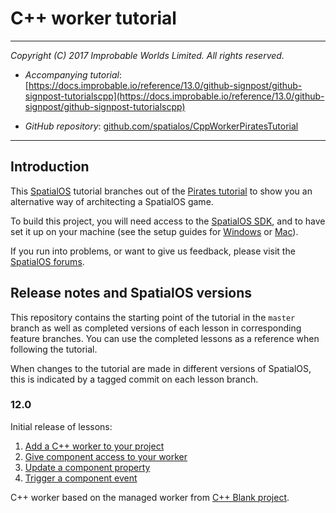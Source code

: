 # C++ worker tutorial

---

*Copyright (C) 2017 Improbable Worlds Limited. All rights reserved.*

- *Accompanying tutorial*: [https://docs.improbable.io/reference/13.0/github-signpost/github-signpost-tutorialscpp](https://docs.improbable.io/reference/13.0/github-signpost/github-signpost-tutorialscpp)

- *GitHub repository*: [github.com/spatialos/CppWorkerPiratesTutorial](https://github.com/spatialos/CppWorkerPiratesTutorial)

---

## Introduction

This [SpatialOS](https://improbable.io/) tutorial branches out of the [Pirates tutorial](https://github.com/spatialos/UnitySDK/blob/master/docs/tutorials/pirates/overview.md)
to show you an alternative way of architecting a SpatialOS game.

To build this project, you will need access to the [SpatialOS SDK](https://spatialos.improbable.io/get-spatialos), and to have set it up on your machine (see the setup guides for [Windows](https://spatialos.improbable.io/docs/reference/latest/setup-spatialos/win) or [Mac](https://spatialos.improbable.io/docs/reference/latest/setup-spatialos/mac)).

If you run into problems, or want to give us feedback, please visit the [SpatialOS forums](https://forums.improbable.io/).

## Release notes and SpatialOS versions

This repository contains the starting point of the tutorial in the `master` branch as well as completed versions of each lesson in corresponding feature branches. You can use the completed lessons as a reference when following the tutorial.

When changes to the tutorial are made in different versions of SpatialOS, this
is indicated by a tagged commit on each lesson branch.

### 12.0

Initial release of lessons:

1. [Add a C++ worker to your project](https://github.com/spatialos/UnitySDK/blob/master/docs/tutorials/cpp-worker-tutorial/add-cpp-worker)
2. [Give component access to your worker](https://github.com/spatialos/UnitySDK/blob/master/docs/tutorials/cpp-worker-tutorial/give-component-access)
3. [Update a component property](https://github.com/spatialos/UnitySDK/blob/master/docs/tutorials/cpp-worker-tutorial/move-pirate-ships)
4. [Trigger a component event](https://github.com/spatialos/UnitySDK/blob/master/docs/tutorials/cpp-worker-tutorial/shooting-pirate-ships)

C++ worker based on the managed worker from [C++ Blank project](https://github.com/spatialos/CppBlankProject).
